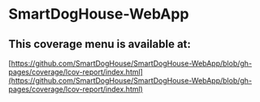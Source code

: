 # SmartDogHouse-WebApp
## This coverage menu is available at: 
[https://github.com/SmartDogHouse/SmartDogHouse-WebApp/blob/gh-pages/coverage/lcov-report/index.html](https://github.com/SmartDogHouse/SmartDogHouse-WebApp/blob/gh-pages/coverage/lcov-report/index.html)
